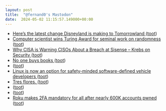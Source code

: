 ```yaml
---
layout: post
title:  "@fernand0's Mastodon"
date:  2024-05-02 11:15:57.149000+00:00
---
```

*  [Here’s the latest change Disneyland is making to Tomorrowland ](https://www.reviewjournal.com/entertainment/heres-the-latest-change-disneyland-is-making-to-tomorrowland-3028520/amp) ([toot](https://mastodon.social/@fernand0/112371207841342361))
*  [Computer scientist wins Turing Award for seminal work on randomness ](https://arstechnica.com/science/2024/04/computer-scientist-wins-turing-award-for-seminal-work-on-randomness) ([toot](https://mastodon.social/@fernand0/112370924253115207))
*  [Why CISA is Warning CISOs About a Breach at Sisense – Krebs on Security ](https://krebsonsecurity.com/2024/04/why-cisa-is-warning-cisos-about-a-breach-at-sisense) ([toot](https://mastodon.social/@fernand0/112370795781760089))
*  [No one buys books ](https://www.elysian.press/p/no-one-buys-book) ([toot](https://mastodon.social/@fernand0/112370612868359574))
*  [ ](https://mastodon.social/users/fernand0/statuses/112369813351074622/activity) ([toot](https://mastodon.social/users/fernand0/statuses/112369813351074622/activity))
*  [Linux is now an option for safety-minded software-defined vehicle developers ](https://arstechnica.com/cars/2024/04/linux-is-now-an-option-for-safety-minded-software-defined-vehicle-developers) ([toot](https://mastodon.social/@fernand0/112368855164728977))
*  [Tres flores. ](https://avecesunafoto.wordpress.com/2024/05/01/tres-flores) ([toot](https://mastodon.social/@fernand0/112367704564930141))
*  [ ](https://mastodon.social/users/fernand0/statuses/112367560535993395/activity) ([toot](https://mastodon.social/users/fernand0/statuses/112367560535993395/activity))
*  [ ](https://mastodon.social/users/fernand0/statuses/112367560232170678/activity) ([toot](https://mastodon.social/users/fernand0/statuses/112367560232170678/activity))
*  [Roku makes 2FA mandatory for all after nearly 600K accounts pwned ](https://www.theregister.com/2024/04/15/roku_2fa_for_everyone) ([toot](https://mastodon.social/@fernand0/112366912734817976))
